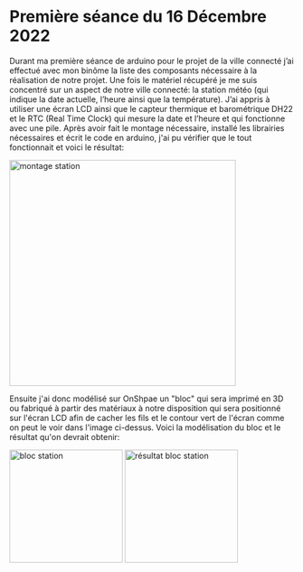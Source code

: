 # Première séance du 16 Décembre 2022

Durant ma première séance de arduino pour le projet de la ville connecté j’ai effectué avec mon binôme la liste des composants nécessaire à la réalisation de notre projet. Une fois le matériel récupéré je me suis concentré sur un aspect de notre ville connecté: la station météo (qui indique la date actuelle, l’heure ainsi que la température). J’ai appris à utiliser une écran LCD ainsi que le capteur thermique et barométrique DH22 et le RTC (Real Time Clock) qui mesure la date et l’heure et qui fonctionne avec une pile. Après avoir fait le montage nécessaire, installé les librairies nécessaires et écrit le code en arduino, j'ai pu vérifier que le tout fonctionnait et voici le résultat:

<img src="https://github.com/villeautonome/Ville-Connectee/blob/main/rapport%20séances/Francesco/images/montage_station.png" alt="montage station" height="400">

Ensuite j'ai donc modélisé sur OnShpae un "bloc" qui sera imprimé en 3D ou fabriqué à partir des matériaux à notre disposition qui sera positionné sur l'écran LCD afin de cacher les fils et le contour vert de l'écran comme on peut le voir dans l'image ci-dessus. Voici la modélisation du bloc et le résultat qu'on devrait obtenir: 

<img src="https://github.com/villeautonome/Ville-Connectee/blob/main/rapport%20séances/Francesco/images/bloc_station.png" alt="bloc station" height="200">
<img src="https://github.com/villeautonome/Ville-Connectee/blob/main/rapport%20séances/Francesco/images/resultat_bloc_station.png" alt="résultat bloc station" height="200">
 
